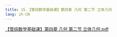 ```yaml
---
title: 15.【管综数学基础课】第四章 几何 第二节 立体几何
lang: zh-CN
---
```


[【管综数学基础课】第四章 几何 第二节 立体几何.pdf](/math%2F1.%E6%95%B0%E5%AD%A6-%E5%9F%BA%E7%A1%80%E7%9F%A5%E8%AF%86%2F15.%E3%80%90%E7%AE%A1%E7%BB%BC%E6%95%B0%E5%AD%A6%E5%9F%BA%E7%A1%80%E8%AF%BE%E3%80%91%E7%AC%AC%E5%9B%9B%E7%AB%A0%20%E5%87%A0%E4%BD%95%20%E7%AC%AC%E4%BA%8C%E8%8A%82%20%E7%AB%8B%E4%BD%93%E5%87%A0%E4%BD%95%2F%E3%80%90%E7%AE%A1%E7%BB%BC%E6%95%B0%E5%AD%A6%E5%9F%BA%E7%A1%80%E8%AF%BE%E3%80%91%E7%AC%AC%E5%9B%9B%E7%AB%A0%20%E5%87%A0%E4%BD%95%20%E7%AC%AC%E4%BA%8C%E8%8A%82%20%E7%AB%8B%E4%BD%93%E5%87%A0%E4%BD%95.pdf)

